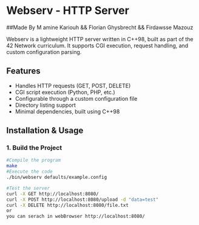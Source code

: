 # Webserv - HTTP Server

##Made By
M amine Kariouh && Florian Ghysbrecht && Firdawsse Mazouz

Webserv is a lightweight HTTP server written in C++98, built as part of the 42 Network curriculum. It supports CGI execution, request handling, and custom configuration parsing.

## Features
- Handles HTTP requests (GET, POST, DELETE)
- CGI script execution (Python, PHP, etc.)
- Configurable through a custom configuration file
- Directory listing support
- Minimal dependencies, built using C++98

## Installation & Usage

### 1. Build the Project
```bash
#Compile the program
make
#Execute the code
./bin/webserv defaults/example.config

#Test the server
curl -X GET http://localhost:8080/
curl -X POST http://localhost:8080/upload -d "data=test"
curl -X DELETE http://localhost:8080/file.txt
or
you can serach in webBrowser http://localhost:8080/
